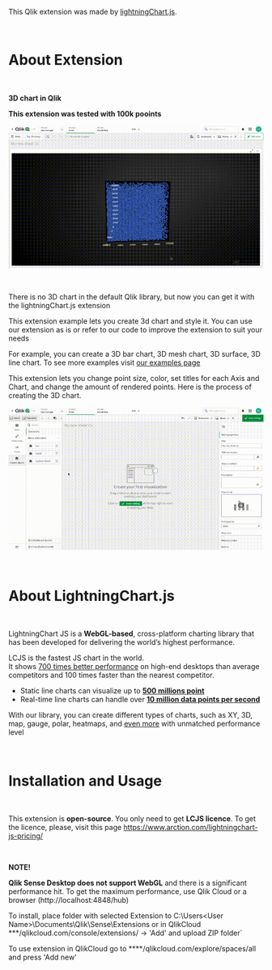 This Qlik extension was made by [lightningChart.js](https://www.arction.com/lightningchart-js/).

<br />

# About Extension

<br />

**3D chart in Qlik**

**This extension was tested with 100k pooints**

![100k points in 3D Chart](screenRecords/100k.gif)

<br />

There is no 3D chart in the default Qlik library, but now you can get it with the lightningChart.js extension

This extension example lets you create 3d chart and style it. You can use our extension as is or refer to our code to improve the extension to suit your needs 

For example, you can create a 3D bar chart, 3D mesh chart, 3D surface, 3D line chart. To see more examples visit [our examples page](https://www.arction.com/lightningchart-js-interactive-examples)


This extension lets you change point size, color, set titles for each Axis and Chart, and change the amount of rendered points.
Here is the process of creating the 3D chart.
<br />

![settings in LineChart](screenRecords/sets.gif)


<br />

# About LightningChart.js

<br />

LightningChart JS is a **WebGL-based**, cross-platform charting library that has been developed for delivering the world’s highest performance.


LCJS is the fastest JS chart in the world. <br />
It shows [700 times better performance](https://www.arction.com/wp-content/uploads/JavaScript%20charts%20performance%20comparison%20-%20line%20charts%20%28May%202021%29.pdf) on high-end desktops than average competitors and 100 times faster than the nearest competitor.
 * Static line charts can visualize up to **[500 millions point](https://www.arction.com/javascript-charts-performance-comparison/)**
 * Real-time line charts can handle over **[10 million data points per second](https://www.arction.com/javascript-charts-performance-comparison/)**

With our library, you can create different types of charts, such as XY, 3D, map, gauge, polar, heatmaps, and [even more](https://www.arction.com/lightningchart-js/) with unmatched performance level


<br />

# Installation and Usage

<br />

This extension is **open-source**. You only need to get **LCJS licence**.
To get the licence, please, visit this page https://www.arction.com/lightningchart-js-pricing/

<br />

**NOTE!**

**Qlik Sense Desktop does not support WebGL**  and there is a significant performance hit. To get the maximum performance, use Qlik Cloud or a browser (http://localhost:4848/hub)


To install, place folder with selected Extension to C:\Users\<User Name>\Documents\Qlik\Sense\Extensions 
or in QlikCloud ***/qlikcloud.com/console/extensions/ ->  'Add' and upload ZIP folder`

To use extension in QlikCloud go to ****/qlikcloud.com/explore/spaces/all and press  'Add new'